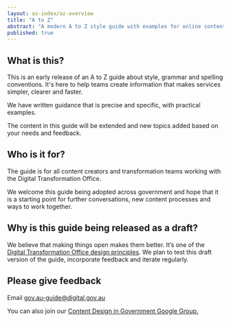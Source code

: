 ```yaml
---
layout: az-index/az-overview
title: "A to Z"
abstract: "A modern A to Z style guide with examples for online content creators."
published: true
---
```


## What is this?

This is an early release of an A to Z guide about style, grammar and spelling conventions. It's here to help teams create information that makes services simpler, clearer and faster.

We have written guidance that is precise and specific, with practical examples.

The content in this guide will be extended and new topics added based on your needs and feedback.

## Who is it for?

The guide is for all content creators and transformation teams working with the Digital Transformation Office.

We welcome this guide being adopted across government and hope that it is a starting point for further conversations, new content processes and ways to work together.

## Why is this guide being released as a draft?

We believe that making things open makes them better. It’s one of the [Digital Transformation Office design principles](https://www.dto.gov.au/standard/design-principles/). We plan to test this draft version of the guide, incorporate feedback and iterate regularly.

## Please give feedback

Email [gov.au-guide@digital.gov.au](mailto:gov.au-guide@digital.gov.au)

You can also join our [Content Design in Government Google Group.](https://groups.google.com/a/digital.gov.au/forum/?hl=en#!forum/content-design-in-government "Content Design in Government Google Group")

